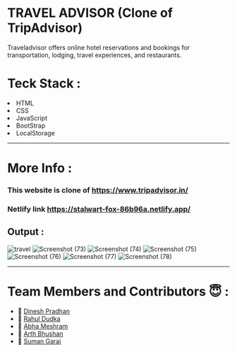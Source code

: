 <h1>TRAVEL ADVISOR (Clone of TripAdvisor)</h1>
Traveladvisor offers online hotel reservations and bookings for transportation, lodging, travel experiences, and restaurants.

<h1>Teck Stack :</h1>

  <li>HTML</li>
  <li>CSS</li>
  <li>JavaScript</li>
  <li>BootStrap</li>
  <li>LocalStorage</li>

---
# More Info :
### This website is clone of https://www.tripadvisor.in/
### Netlify link https://stalwart-fox-86b96a.netlify.app/

## Output :
![travel](https://user-images.githubusercontent.com/107466839/210731130-7c443cd5-770d-4f27-b3dd-9f3530262962.png)
![Screenshot (73)](https://user-images.githubusercontent.com/107466839/210731196-5f2c845c-7afb-46b8-a6f3-f7c8c026c8ee.png)
![Screenshot (74)](https://user-images.githubusercontent.com/107466839/210731219-3afb5187-1e05-44d7-89c1-a9515d4e88c5.png)
![Screenshot (75)](https://user-images.githubusercontent.com/107466839/210731245-310c3e2a-0486-42eb-969a-2951162ca223.png)
![Screenshot (76)](https://user-images.githubusercontent.com/107466839/210731258-6a54a44f-be8b-485c-96d4-980ed11a742e.png)
![Screenshot (77)](https://user-images.githubusercontent.com/107466839/210731277-143a1b13-8015-412f-9a6d-e79b8b3aeb48.png)
![Screenshot (78)](https://user-images.githubusercontent.com/107466839/210731298-85eb9851-c4a5-47c9-b4ed-6f9eafb993c2.png)

---

# Team Members and Contributors 😇 :

* :bust_in_silhouette: [Dinesh Pradhan](https://github.com/dkpradhan99)
* :bust_in_silhouette: [Rahul Dudka](https://github.com/dRahul97)  
* :bust_in_silhouette: [Abha Meshram](https://github.com/abha2510)
* :bust_in_silhouette: [Arth Bhushan](https://github.com/arthbh)
* :bust_in_silhouette: [Suman Garai](https://github.com/Sumanplusco)
